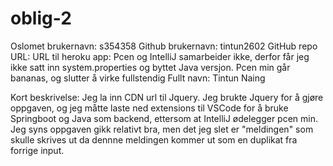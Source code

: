 # oblig-2
Oslomet brukernavn: s354358
Github brukernavn: tintun2602
GitHub repo URL: 
URL til heroku app: Pcen og IntelliJ samarbeider ikke, derfor får jeg ikke satt inn system.properties og byttet Java versjon. Pcen min går bananas, og slutter å virke fullstendig 
Fullt navn: Tintun Naing 

Kort beskrivelse: 
Jeg la inn CDN url til Jquery. 
Jeg brukte Jquery for å gjøre oppgaven, og jeg måtte laste ned extensions til VSCode 
for å bruke Springboot og Java som backend, ettersom at IntelliJ ødelegger pcen min. 
Jeg syns oppgaven gikk relativt bra, men det jeg slet er "meldingen" som skulle skrives ut
da dennne meldingen kommer ut som en duplikat fra forrige input. 
